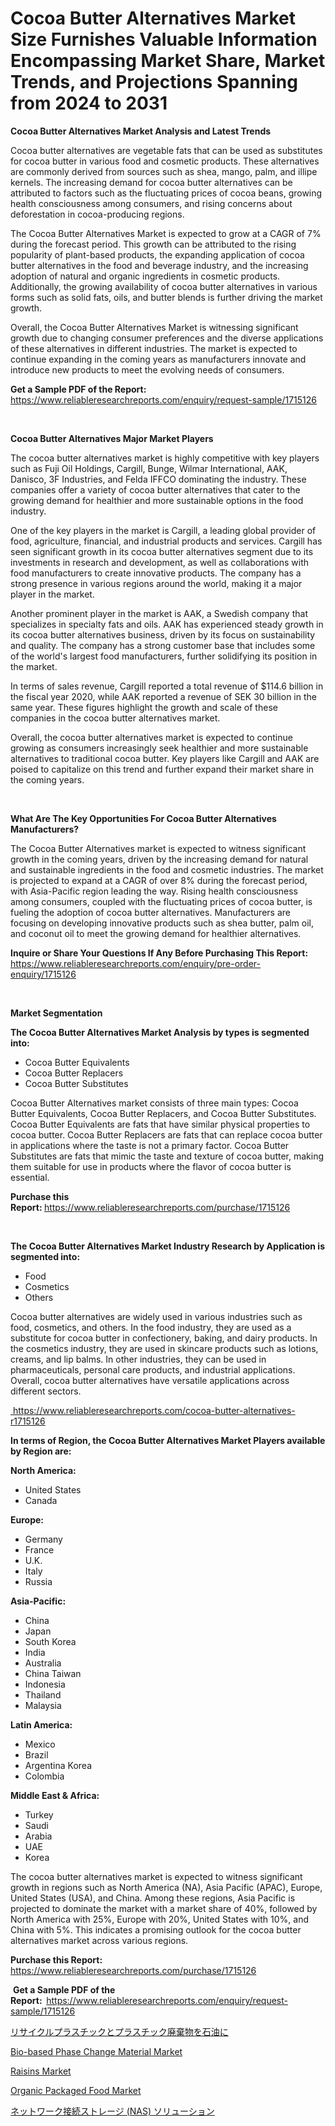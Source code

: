 <p><h1>Cocoa Butter Alternatives Market Size Furnishes Valuable Information Encompassing Market Share, Market Trends, and Projections Spanning from 2024 to 2031</h1></p><p><strong>Cocoa Butter Alternatives Market Analysis and Latest Trends</strong></p>
<p><p>Cocoa butter alternatives are vegetable fats that can be used as substitutes for cocoa butter in various food and cosmetic products. These alternatives are commonly derived from sources such as shea, mango, palm, and illipe kernels. The increasing demand for cocoa butter alternatives can be attributed to factors such as the fluctuating prices of cocoa beans, growing health consciousness among consumers, and rising concerns about deforestation in cocoa-producing regions.</p><p>The Cocoa Butter Alternatives Market is expected to grow at a CAGR of 7% during the forecast period. This growth can be attributed to the rising popularity of plant-based products, the expanding application of cocoa butter alternatives in the food and beverage industry, and the increasing adoption of natural and organic ingredients in cosmetic products. Additionally, the growing availability of cocoa butter alternatives in various forms such as solid fats, oils, and butter blends is further driving the market growth.</p><p>Overall, the Cocoa Butter Alternatives Market is witnessing significant growth due to changing consumer preferences and the diverse applications of these alternatives in different industries. The market is expected to continue expanding in the coming years as manufacturers innovate and introduce new products to meet the evolving needs of consumers.</p></p>
<p><strong>Get a Sample PDF of the Report:&nbsp;</strong> <a href="https://www.reliableresearchreports.com/enquiry/request-sample/1715126">https://www.reliableresearchreports.com/enquiry/request-sample/1715126</a></p>
<p>&nbsp;</p>
<p><strong>Cocoa Butter Alternatives Major Market Players</strong></p>
<p><p>The cocoa butter alternatives market is highly competitive with key players such as Fuji Oil Holdings, Cargill, Bunge, Wilmar International, AAK, Danisco, 3F Industries, and Felda IFFCO dominating the industry. These companies offer a variety of cocoa butter alternatives that cater to the growing demand for healthier and more sustainable options in the food industry.</p><p>One of the key players in the market is Cargill, a leading global provider of food, agriculture, financial, and industrial products and services. Cargill has seen significant growth in its cocoa butter alternatives segment due to its investments in research and development, as well as collaborations with food manufacturers to create innovative products. The company has a strong presence in various regions around the world, making it a major player in the market.</p><p>Another prominent player in the market is AAK, a Swedish company that specializes in specialty fats and oils. AAK has experienced steady growth in its cocoa butter alternatives business, driven by its focus on sustainability and quality. The company has a strong customer base that includes some of the world's largest food manufacturers, further solidifying its position in the market.</p><p>In terms of sales revenue, Cargill reported a total revenue of $114.6 billion in the fiscal year 2020, while AAK reported a revenue of SEK 30 billion in the same year. These figures highlight the growth and scale of these companies in the cocoa butter alternatives market.</p><p>Overall, the cocoa butter alternatives market is expected to continue growing as consumers increasingly seek healthier and more sustainable alternatives to traditional cocoa butter. Key players like Cargill and AAK are poised to capitalize on this trend and further expand their market share in the coming years.</p></p>
<p>&nbsp;</p>
<p><strong>What Are The Key Opportunities For Cocoa Butter Alternatives Manufacturers?</strong></p>
<p><p>The Cocoa Butter Alternatives market is expected to witness significant growth in the coming years, driven by the increasing demand for natural and sustainable ingredients in the food and cosmetic industries. The market is projected to expand at a CAGR of over 8% during the forecast period, with Asia-Pacific region leading the way. Rising health consciousness among consumers, coupled with the fluctuating prices of cocoa butter, is fueling the adoption of cocoa butter alternatives. Manufacturers are focusing on developing innovative products such as shea butter, palm oil, and coconut oil to meet the growing demand for healthier alternatives.</p></p>
<p><strong>Inquire or Share Your Questions If Any Before Purchasing This Report:</strong> <a href="https://www.reliableresearchreports.com/enquiry/pre-order-enquiry/1715126">https://www.reliableresearchreports.com/enquiry/pre-order-enquiry/1715126</a></p>
<p>&nbsp;</p>
<p><strong>Market Segmentation</strong></p>
<p><strong>The Cocoa Butter Alternatives Market Analysis by types is segmented into:</strong></p>
<p><ul><li>Cocoa Butter Equivalents</li><li>Cocoa Butter Replacers</li><li>Cocoa Butter Substitutes</li></ul></p>
<p><p>Cocoa Butter Alternatives market consists of three main types: Cocoa Butter Equivalents, Cocoa Butter Replacers, and Cocoa Butter Substitutes. Cocoa Butter Equivalents are fats that have similar physical properties to cocoa butter. Cocoa Butter Replacers are fats that can replace cocoa butter in applications where the taste is not a primary factor. Cocoa Butter Substitutes are fats that mimic the taste and texture of cocoa butter, making them suitable for use in products where the flavor of cocoa butter is essential.</p></p>
<p><strong>Purchase this Report:&nbsp;</strong><a href="https://www.reliableresearchreports.com/purchase/1715126">https://www.reliableresearchreports.com/purchase/1715126</a></p>
<p>&nbsp;</p>
<p><strong>The Cocoa Butter Alternatives Market Industry Research by Application is segmented into:</strong></p>
<p><ul><li>Food</li><li>Cosmetics</li><li>Others</li></ul></p>
<p><p>Cocoa butter alternatives are widely used in various industries such as food, cosmetics, and others. In the food industry, they are used as a substitute for cocoa butter in confectionery, baking, and dairy products. In the cosmetics industry, they are used in skincare products such as lotions, creams, and lip balms. In other industries, they can be used in pharmaceuticals, personal care products, and industrial applications. Overall, cocoa butter alternatives have versatile applications across different sectors.</p></p>
<p><a href="https://www.reliableresearchreports.com/cocoa-butter-alternatives-r1715126">&nbsp;https://www.reliableresearchreports.com/cocoa-butter-alternatives-r1715126</a></p>
<p><strong>In terms of Region, the Cocoa Butter Alternatives Market Players available by Region are:</strong></p>
<p>
    <p> <strong> North America: </strong>
        <ul>
            <li>United States</li>
            <li>Canada</li>
        </ul>
        </p> 
    <p> <strong> Europe: </strong>
        <ul>
            <li>Germany</li>
            <li>France</li>
            <li>U.K.</li>
            <li>Italy</li>
            <li>Russia</li>
        </ul>
        </p> 
    <p> <strong> Asia-Pacific: </strong>
        <ul>
            <li>China</li>
            <li>Japan</li>
            <li>South Korea</li>
            <li>India</li>
            <li>Australia</li>
            <li>China Taiwan</li>
            <li>Indonesia</li>
            <li>Thailand</li>
            <li>Malaysia</li>
        </ul>
        </p> 
    <p> <strong> Latin America: </strong>
        <ul>
            <li>Mexico</li>
            <li>Brazil</li>
            <li>Argentina Korea</li>
            <li>Colombia</li>
        </ul>
        </p> 
    <p> <strong> Middle East & Africa: </strong>
        <ul>
            <li>Turkey</li>
            <li>Saudi</li>
            <li>Arabia</li>
            <li>UAE</li>
            <li>Korea</li>
        </ul>
    </p>
    </p>
<p><p>The cocoa butter alternatives market is expected to witness significant growth in regions such as North America (NA), Asia Pacific (APAC), Europe, United States (USA), and China. Among these regions, Asia Pacific is projected to dominate the market with a market share of 40%, followed by North America with 25%, Europe with 20%, United States with 10%, and China with 5%. This indicates a promising outlook for the cocoa butter alternatives market across various regions.</p></p>
<p><strong>Purchase this Report: </strong><a href="https://www.reliableresearchreports.com/purchase/1715126">https://www.reliableresearchreports.com/purchase/1715126</a></p>
<p>&nbsp;<strong>Get a Sample PDF of the Report:&nbsp;&nbsp;</strong><a href="https://www.reliableresearchreports.com/enquiry/request-sample/1715126">https://www.reliableresearchreports.com/enquiry/request-sample/1715126</a></p>
<p><strong></strong></p>
<p><p><a href="https://github.com/adcxff01450218/Market-Research-Report-List-1/blob/main/156081618525.md">リサイクルプラスチックとプラスチック廃棄物を石油に</a></p><p><a href="https://issuu.com/reportprime-2/docs/bio-based-phase-change-material-market-size-2030.p">Bio-based Phase Change Material Market</a></p><p><a href="https://github.com/jsmusil/Market-Research-Report-List-2/blob/main/raisins-market.md">Raisins Market</a></p><p><a href="https://github.com/bmorecock/Market-Research-Report-List-2/blob/main/organic-packaged-food-market.md">Organic Packaged Food Market</a></p><p><a href="https://github.com/xnljig2898992/Market-Research-Report-List-1/blob/main/322920018524.md">ネットワーク接続ストレージ (NAS) ソリューション</a></p></p>